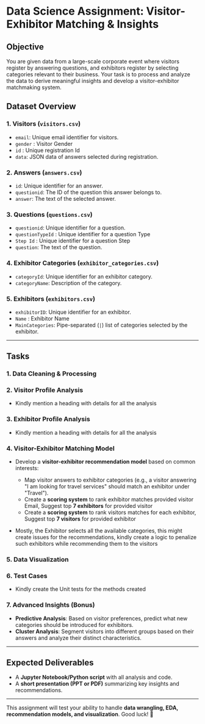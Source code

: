 # Data Science Assignment: Visitor-Exhibitor Matching & Insights

## Objective
You are given data from a large-scale corporate event where visitors register by answering questions, and exhibitors register by selecting categories relevant to their business. Your task is to process and analyze the data to derive meaningful insights and develop a visitor-exhibitor matchmaking system.

## Dataset Overview

### 1. Visitors (`visitors.csv`)
- `email`: Unique email identifier for visitors.
- `gender` : Visitor Gender
- `id` : Unique registration Id
- `data`: JSON data of answers selected during registration.

### 2. Answers (`answers.csv`)
- `id`: Unique identifier for an answer.
- `questionid`: The ID of the question this answer belongs to.
- `answer`: The text of the selected answer.

### 3. Questions (`questions.csv`)
- `questionid`: Unique identifier for a question.
- `questionTypeId` : Unique identifier for a question Type
- `Step Id` : Unique identifier for a question Step
- `question`: The text of the question.

### 4. Exhibitor Categories (`exhibitor_categories.csv`)
- `categoryId`: Unique identifier for an exhibitor category.
- `categoryName`: Description of the category.

### 5. Exhibitors (`exhibitors.csv`)
- `exhibitorID`: Unique identifier for an exhibitor.
- `Name` : Exhibitor Name
- `MainCategories`: Pipe-separated (`|`) list of categories selected by the exhibitor.

---

## Tasks

### 1. Data Cleaning & Processing

### 2. Visitor Profile Analysis
- Kindly mention a heading with details for all the analysis 


### 3. Exhibitor Profile Analysis
- Kindly mention a heading with details for all the analysis


### 4. Visitor-Exhibitor Matching Model
- Develop a **visitor-exhibitor recommendation model** based on common interests:
  - Map visitor answers to exhibitor categories (e.g., a visitor answering "I am looking for travel services" should match an exhibitor under "Travel").
  - Create a **scoring system** to rank exhibitor matches provided visitor Email, Suggest top **7 exhibitors** for provided visitor
  - Create a **scoring system** to rank visitors matches for each exhibitor, Suggest top **7 visitors** for provided exhibitor

- Mostly, the Exhibitor selects all the available categories, this might create issues for the recommendations, kindly create a logic to penalize such exhibitors while recommending them to the visitors

### 5. Data Visualization

### 6. Test Cases
- Kindly create the Unit tests for the methods created

### 7. Advanced Insights (Bonus)
- **Predictive Analysis**: Based on visitor preferences, predict what new categories should be introduced for exhibitors.
- **Cluster Analysis**: Segment visitors into different groups based on their answers and analyze their distinct characteristics.

---

## Expected Deliverables
- A **Jupyter Notebook/Python script** with all analysis and code.
- A **short presentation (PPT or PDF)** summarizing key insights and recommendations.

---

This assignment will test your ability to handle **data wrangling, EDA, recommendation models, and visualization**. Good luck! 🚀

